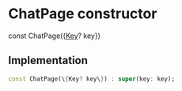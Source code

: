 


# ChatPage constructor






const
ChatPage(\{[Key](https:api.flutter.dev/flutter/foundation/Key-class.html)? key\})





## Implementation

```dart
const ChatPage(\{Key? key\}) : super(key: key);
```







